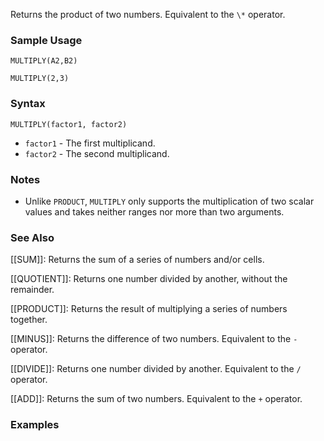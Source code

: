 Returns the product of two numbers. Equivalent to the `\*` operator.

### Sample Usage

`MULTIPLY(A2,B2)`

`MULTIPLY(2,3)`

### Syntax

`MULTIPLY(factor1, factor2)`

* `factor1` - The first multiplicand.
* `factor2` - The second multiplicand.

### Notes

* Unlike `PRODUCT`, `MULTIPLY` only supports the multiplication of two scalar values and takes neither ranges nor more than two arguments.

### See Also

[[SUM]]: Returns the sum of a series of numbers and/or cells.

[[QUOTIENT]]: Returns one number divided by another, without the remainder.

[[PRODUCT]]: Returns the result of multiplying a series of numbers together.

[[MINUS]]: Returns the difference of two numbers. Equivalent to the `-` operator.

[[DIVIDE]]: Returns one number divided by another. Equivalent to the `/` operator.

[[ADD]]: Returns the sum of two numbers. Equivalent to the `+` operator.

### Examples